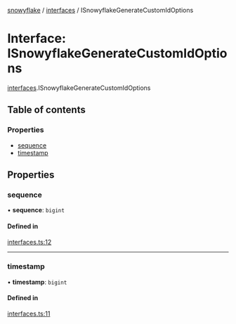 [snowyflake](../README.md) / [interfaces](../modules/interfaces.md) / ISnowyflakeGenerateCustomIdOptions

# Interface: ISnowyflakeGenerateCustomIdOptions

[interfaces](../modules/interfaces.md).ISnowyflakeGenerateCustomIdOptions

## Table of contents

### Properties

- [sequence](interfaces.isnowyflakegeneratecustomidoptions.md#sequence)
- [timestamp](interfaces.isnowyflakegeneratecustomidoptions.md#timestamp)

## Properties

### sequence

• **sequence**: `bigint`

#### Defined in

[interfaces.ts:12](https://github.com/negezor/snowyflake/blob/0ed6110/src/interfaces.ts#L12)

___

### timestamp

• **timestamp**: `bigint`

#### Defined in

[interfaces.ts:11](https://github.com/negezor/snowyflake/blob/0ed6110/src/interfaces.ts#L11)
